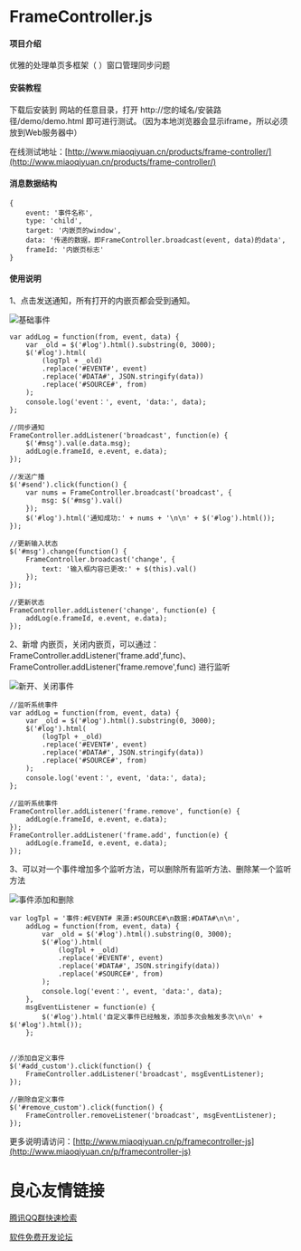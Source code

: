 # FrameController.js

#### 项目介绍
优雅的处理单页多框架（ ）窗口管理同步问题

#### 安装教程

下载后安装到 网站的任意目录，打开 http://您的域名/安装路径/demo/demo.html 即可进行测试。（因为本地浏览器会显示iframe，所以必须放到Web服务器中）

在线测试地址：[http://www.miaoqiyuan.cn/products/frame-controller/](http://www.miaoqiyuan.cn/products/frame-controller/)


#### 消息数据结构


```
{
    event: '事件名称',
    type: 'child',
    target: '内嵌页的window',
    data: '传递的数据，即FrameController.broadcast(event, data)的data',
    frameId: '内嵌页标志'
}
```


#### 使用说明

1、点击发送通知，所有打开的内嵌页都会受到通知。

![基础事件](https://images.gitee.com/uploads/images/2018/1010/212326_aa125905_82383.gif "d1.gif")


```
var addLog = function(from, event, data) {
    var _old = $('#log').html().substring(0, 3000);
    $('#log').html(
        (logTpl + _old)
        .replace('#EVENT#', event)
        .replace('#DATA#', JSON.stringify(data))
        .replace('#SOURCE#', from)
    );
    console.log('event：', event, 'data:', data);
};
 
//同步通知
FrameController.addListener('broadcast', function(e) {
    $('#msg').val(e.data.msg);
    addLog(e.frameId, e.event, e.data);
});
 
//发送广播
$('#send').click(function() {
    var nums = FrameController.broadcast('broadcast', {
        msg: $('#msg').val()
    });
    $('#log').html('通知成功:' + nums + '\n\n' + $('#log').html());
});
 
//更新输入状态
$('#msg').change(function() {
    FrameController.broadcast('change', {
        text: '输入框内容已更改:' + $(this).val()
    });
});
 
//更新状态
FrameController.addListener('change', function(e) {
    addLog(e.frameId, e.event, e.data);
});
```


2、新增 内嵌页，关闭内嵌页，可以通过：FrameController.addListener('frame.add',func)、FrameController.addListener('frame.remove',func) 进行监听

![新开、关闭事件](https://images.gitee.com/uploads/images/2018/1010/212444_95495d03_82383.gif "d2.gif")

```
//监听系统事件
var addLog = function(from, event, data) {
    var _old = $('#log').html().substring(0, 3000);
    $('#log').html(
        (logTpl + _old)
        .replace('#EVENT#', event)
        .replace('#DATA#', JSON.stringify(data))
        .replace('#SOURCE#', from)
    );
    console.log('event：', event, 'data:', data);
};
 
//监听系统事件
FrameController.addListener('frame.remove', function(e) {
    addLog(e.frameId, e.event, e.data);
});
FrameController.addListener('frame.add', function(e) {
    addLog(e.frameId, e.event, e.data);
});
```

3、可以对一个事件增加多个监听方法，可以删除所有监听方法、删除某一个监听方法

![事件添加和删除](https://images.gitee.com/uploads/images/2018/1010/212557_3b6ee6f1_82383.gif "d3.gif")
```
var logTpl = '事件:#EVENT# 来源:#SOURCE#\n数据:#DATA#\n\n',
    addLog = function(from, event, data) {
        var _old = $('#log').html().substring(0, 3000);
        $('#log').html(
            (logTpl + _old)
            .replace('#EVENT#', event)
            .replace('#DATA#', JSON.stringify(data))
            .replace('#SOURCE#', from)
        );
        console.log('event：', event, 'data:', data);
    },
    msgEventListener = function(e) {
        $('#log').html('自定义事件已经触发，添加多次会触发多次\n\n' + $('#log').html());
    };
 
 
//添加自定义事件
$('#add_custom').click(function() {
    FrameController.addListener('broadcast', msgEventListener);
});
 
//删除自定义事件
$('#remove_custom').click(function() {
    FrameController.removeListener('broadcast', msgEventListener);
});
```

更多说明请访问：[http://www.miaoqiyuan.cn/p/framecontroller-js](http://www.miaoqiyuan.cn/p/framecontroller-js)



 # 良心友情链接

[腾讯QQ群快速检索](http://u.720life.cn/s/8cf73f7c)

[软件免费开发论坛](http://u.720life.cn/s/bbb01dc0)
